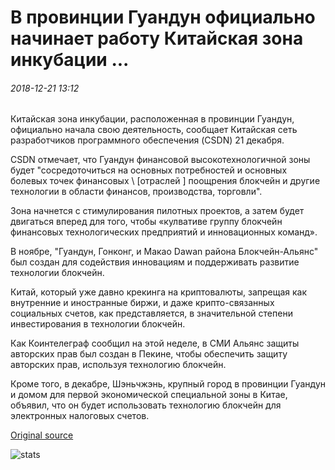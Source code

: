 # В провинции Гуандун официально начинает работу Китайская зона инкубации ...

###### 2018-12-21 13:12

Китайская зона инкубации, расположенная в провинции Гуандун, официально начала свою деятельность, сообщает Китайская сеть разработчиков программного обеспечения (CSDN) 21 декабря.

CSDN отмечает, что Гуандун финансовой высокотехнологичной зоны будет "сосредоточиться на основных потребностей и основных болевых точек финансовых \ [отраслей \] поощрения блокчейн и другие технологии в области финансов, производства, торговли".

Зона начнется с стимулирования пилотных проектов, а затем будет двигаться вперед для того, чтобы «кулвативе группу блокчейн финансовых технологических предприятий и инновационных команд».

В ноябре, "Гуандун, Гонконг, и Макао Dawan района Блокчейн-Альянс" был создан для содействия инновациям и поддерживать развитие технологии блокчейн.

Китай, который уже давно крекинга на криптовалюты, запрещая как внутренние и иностранные биржи, и даже крипто-связанных социальных счетов, как представляется, в значительной степени инвестирования в технологии блокчейн.

Как Коинтелеграф сообщил на этой неделе, в СМИ Альянс защиты авторских прав был создан в Пекине, чтобы обеспечить защиту авторских прав, используя технологию блокчейн.

Кроме того, в декабре, Шэньчжэнь, крупный город в провинции Гуандун и домом для первой экономической специальной зоны в Китае, объявил, что он будет использовать технологию блокчейн для электронных налоговых счетов.

[Original source](https://cointelegraph.com/news/chinese-fintech-incubation-zone-officially-begins-operations-in-guangdong-province)

![stats](https://c.statcounter.com/11760860/0/a89fa40b/1/ "stats")